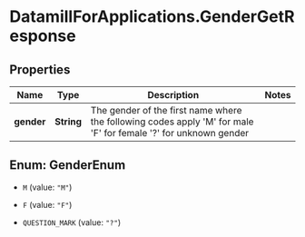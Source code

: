 # DatamillForApplications.GenderGetResponse

## Properties
Name | Type | Description | Notes
------------ | ------------- | ------------- | -------------
**gender** | **String** | The gender of the first name where the following codes apply &#39;M&#39; for male &#39;F&#39; for female &#39;?&#39; for unknown gender  | 


<a name="GenderEnum"></a>
## Enum: GenderEnum


* `M` (value: `"M"`)

* `F` (value: `"F"`)

* `QUESTION_MARK` (value: `"?"`)




